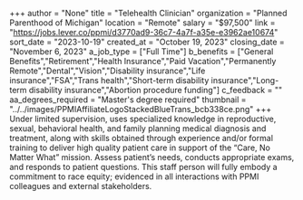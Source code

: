 +++
author = "None"
title = "Telehealth Clinician"
organization = "Planned Parenthood of Michigan"
location = "Remote"
salary = "$97,500"
link = "https://jobs.lever.co/ppmi/d3770ad9-36c7-4a7f-a35e-e3962ae10674"
sort_date = "2023-10-19"
created_at = "October 19, 2023"
closing_date = "November 6, 2023"
a_job_type = ["Full Time"]
b_benefits = ["General Benefits","Retirement","Health Insurance","Paid Vacation","Permanently Remote","Dental","Vision","Disability insurance","Life insurance","FSA","Trans health","Short-term disability insurance","Long-term disability insurance","Abortion procedure funding"]
c_feedback = ""
aa_degrees_required = "Master's degree required"
thumbnail = "../../images/PPMIAffiliateLogoStackedBlueTrans_bcb338ce.png"
+++
Under limited supervision, uses specialized knowledge in reproductive, sexual, behavioral health, and family planning medical diagnosis and treatment, along with skills obtained through experience and/or formal training to deliver high quality patient care in support of the “Care, No Matter What” mission. Assess patient’s needs, conducts appropriate exams, and responds to patient questions. This staff person will fully embody a commitment to race equity; evidenced in all interactions with PPMI colleagues and external stakeholders.